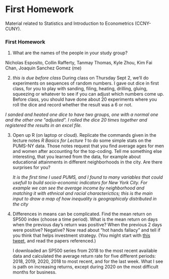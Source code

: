 # First Homework
Material related to Statistics and Introduction to Econometrics (CCNY-CUNY).
### First Homework
1.  What are the names of the people in your study group?
   
   Nicholas Esposito,
    Collin Rafferty,
    Tanmay Thomas,
    Kyle Zhou,
    Kim Fai Chan,
    Joaquin Sanchez Gomez (me)
    
2.  *this is due before class* During class on Thursday Sept 2, we’ll do
    experiments on sequences of random numbers. I gave out dice in first
    class, for you to play with sanding, filing, heating, drilling,
    gluing, squeezing or whatever to see if you can adjust which numbers
    come up. Before class, you should have done about 20 experiments
    where you roll the dice and record whether the result was a 6 or
    not.
   
   _I sanded and heated one dice to have two groups, one with a normal 
    one and the other one "adjusted". I rolled the dice 20 times together 
    and registered the results in an excel file._
    
3.  Open up R (on laptop or cloud). Replicate the commands given in the
    lecture notes *R Basics for Lecture 1* to do some simple stats on
    the PUMS-NY data. Those notes request that you find average ages for
    men and women after accounting for the top-coding. Tell me something
    else interesting, that you learned from the data, for example about
    educational attainments in different neighborhoods in the city. Are
    there surprises for you?
    
    _It is the first time I used PUMS, and I found to many variables that could
    usefull to build socio-economic indicators for New York City. For example
    we can see the average income by neighborhood and matching it with
    ethnical and racial characterictics; this is the main input to draw
    a map of how inequality is geographicaly distributed in the city_
    
4.  Differences in means can be complicated. Find the mean return on
    SP500 index (choose a time period). What is the mean return on days
    when the previous day’s return was positive? When the previous 2
    days were positive? Negative? Now read about “hot hands fallacy” and
    tell if you think that helps investment strategy. (You might start
    with [this
    tweet](https://twitter.com/profnoto/status/992466904475455489?lang=en),
    and read the papers referenced.)
    
    I downloaded an SP500 series from 2018 to the most recent available data and
    calculated the average return rate for five different periods:
    2018, 2019, 2020, 2018 to most recent, and for the last week.
    What I see is path on increasing returns, except during 2020 on the most
    difficult months for business.
